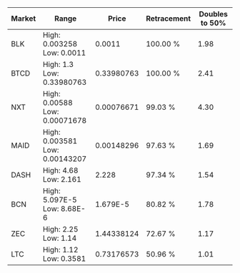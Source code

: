| Market | Range | Price| Retracement | Doubles to 50% |
| --- | --- | --- | --- | --- |
| BLK | High: 0.003258<br />Low: 0.0011 | 0.0011 | 100.00 % | 1.98 |
| BTCD | High: 1.3<br />Low: 0.33980763 | 0.33980763 | 100.00 % | 2.41 |
| NXT | High: 0.00588<br />Low: 0.00071678 | 0.00076671 | 99.03 % | 4.30 |
| MAID | High: 0.003581<br />Low: 0.00143207 | 0.00148296 | 97.63 % | 1.69 |
| DASH | High: 4.68<br />Low: 2.161 | 2.228 | 97.34 % | 1.54 |
| BCN | High: 5.097E-5<br />Low: 8.68E-6 | 1.679E-5 | 80.82 % | 1.78 |
| ZEC | High: 2.25<br />Low: 1.14 | 1.44338124 | 72.67 % | 1.17 |
| LTC | High: 1.12<br />Low: 0.3581 | 0.73176573 | 50.96 % | 1.01 |
